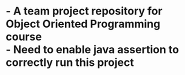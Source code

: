 <h1>
- A team project repository for Object Oriented Programming course </br>
- Need to enable java assertion to correctly run this project
</h1>
